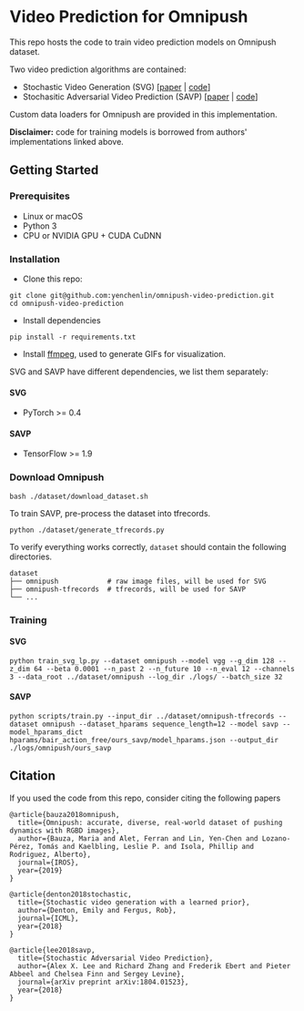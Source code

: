 # Video Prediction for Omnipush

This repo hosts the code to train video prediction models on Omnipush dataset.

Two video prediction algorithms are contained:

- Stochastic Video Generation (SVG)  [[paper](https://arxiv.org/abs/1802.07687) | [code](https://github.com/edenton/svg)]
- Stochasitic Adversarial Video Prediction (SAVP) [[paper](https://arxiv.org/abs/1804.01523) | [code](https://github.com/alexlee-gk/video_prediction)]

Custom data loaders for Omnipush are provided in this implementation. 

**Disclaimer:** code for training models is borrowed from authors' implementations linked above.

## Getting Started

### Prerequisites
- Linux or macOS
- Python 3
- CPU or NVIDIA GPU + CUDA CuDNN

### Installation

- Clone this repo:

```
git clone git@github.com:yenchenlin/omnipush-video-prediction.git
cd omnipush-video-prediction
```

- Install dependencies

```
pip install -r requirements.txt
```

- Install [ffmpeg](https://ffmpeg.org/), used to generate GIFs for visualization.

SVG and SAVP have different dependencies, we list them separately:

#### SVG

  - PyTorch >= 0.4

#### SAVP

  - TensorFlow >= 1.9
  
### Download Omnipush

```
bash ./dataset/download_dataset.sh 
```

To train SAVP, pre-process the dataset into tfrecords.

```
python ./dataset/generate_tfrecords.py
```

To verify everything works correctly, `dataset` should contain the following directories.

```
dataset
├── omnipush            # raw image files, will be used for SVG
├── omnipush-tfrecords  # tfrecords, will be used for SAVP
└── ...
```

### Training

#### SVG

```
python train_svg_lp.py --dataset omnipush --model vgg --g_dim 128 --z_dim 64 --beta 0.0001 --n_past 2 --n_future 10 --n_eval 12 --channels 3 --data_root ../dataset/omnipush --log_dir ./logs/ --batch_size 32
```

#### SAVP

```
python scripts/train.py --input_dir ../dataset/omnipush-tfrecords --dataset omnipush --dataset_hparams sequence_length=12 --model savp --model_hparams_dict hparams/bair_action_free/ours_savp/model_hparams.json --output_dir ./logs/omnipush/ours_savp
```

## Citation

If you used the code from this repo, consider citing the following papers

```
@article{bauza2018omnipush,
  title={Omnipush: accurate, diverse, real-world dataset of pushing dynamics with RGBD images},
  author={Bauza, Maria and Alet, Ferran and Lin, Yen-Chen and Lozano-Pérez, Tomás and Kaelbling, Leslie P. and Isola, Phillip and Rodriguez, Alberto},
  journal={IROS},
  year={2019}
}

@article{denton2018stochastic,
  title={Stochastic video generation with a learned prior},
  author={Denton, Emily and Fergus, Rob},
  journal={ICML},
  year={2018}
}

@article{lee2018savp,
  title={Stochastic Adversarial Video Prediction},
  author={Alex X. Lee and Richard Zhang and Frederik Ebert and Pieter Abbeel and Chelsea Finn and Sergey Levine},
  journal={arXiv preprint arXiv:1804.01523},
  year={2018}
}
```


